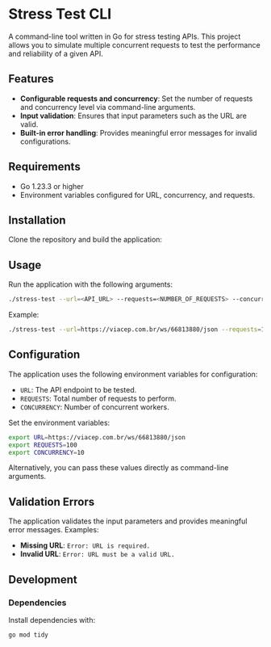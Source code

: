 # Stress Test CLI

A command-line tool written in Go for stress testing APIs. This project allows you to simulate multiple concurrent requests to test the performance and reliability of a given API.

## Features

- **Configurable requests and concurrency**: Set the number of requests and concurrency level via command-line arguments.
- **Input validation**: Ensures that input parameters such as the URL are valid.
- **Built-in error handling**: Provides meaningful error messages for invalid configurations.

## Requirements

- Go 1.23.3 or higher
- Environment variables configured for URL, concurrency, and requests.

## Installation

Clone the repository and build the application:

## Usage

Run the application with the following arguments:

```bash
./stress-test --url=<API_URL> --requests=<NUMBER_OF_REQUESTS> --concurrency=<CONCURRENCY_LEVEL>
```

Example:

```bash
./stress-test --url=https://viacep.com.br/ws/66813880/json --requests=100 --concurrency=10
```

## Configuration

The application uses the following environment variables for configuration:

- `URL`: The API endpoint to be tested.
- `REQUESTS`: Total number of requests to perform.
- `CONCURRENCY`: Number of concurrent workers.

Set the environment variables:

```bash
export URL=https://viacep.com.br/ws/66813880/json
export REQUESTS=100
export CONCURRENCY=10
```

Alternatively, you can pass these values directly as command-line arguments.

## Validation Errors

The application validates the input parameters and provides meaningful error messages. Examples:

- **Missing URL**: `Error: URL is required.`
- **Invalid URL**: `Error: URL must be a valid URL.`

## Development

### Dependencies

Install dependencies with:

```bash
go mod tidy
```
